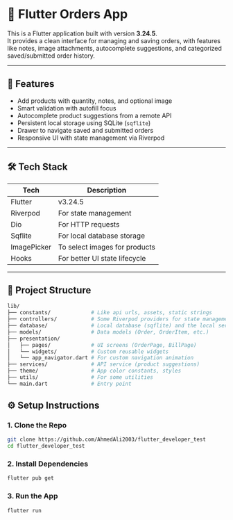# 🧾 Flutter Orders App

This is a Flutter application built with version **3.24.5**.  
It provides a clean interface for managing and saving orders, with features like notes, image attachments, autocomplete suggestions, and categorized saved/submitted order history.

---

## 🚀 Features

- Add products with quantity, notes, and optional image
- Smart validation with autofill focus
- Autocomplete product suggestions from a remote API
- Persistent local storage using SQLite (`sqflite`)
- Drawer to navigate saved and submitted orders
- Responsive UI with state management via Riverpod

---

## 🛠 Tech Stack

| Tech       | Description                      |
|------------|----------------------------------|
| Flutter    | v3.24.5                          |
| Riverpod   | For state management             |
| Dio        | For HTTP requests                |
| Sqflite    | For local database storage       |
| ImagePicker| To select images for products    |
| Hooks      | For better UI state lifecycle    |

---

## 🧩 Project Structure

```bash
lib/
├── constants/             # Like api urls, assets, static strings
├── controllers/           # Some Riverpod providers for state management
├── database/              # Local database (sqflite) and the local service
├── models/                # Data models (Order, OrderItem, etc.)
├── presentation/
│   ├── pages/             # UI screens (OrderPage, BillPage)
│   └── widgets/           # Custom reusable widgets
│   └── app_navigator.dart # For custom navigation animation
├── services/              # API service (product suggestions)
├── theme/                 # App color constants, styles
├── utils/                 # For some utilities
└── main.dart              # Entry point
```

## ⚙️ Setup Instructions

### 1. Clone the Repo
```bash
git clone https://github.com/AhmedAli2003/flutter_developer_test
cd flutter_developer_test
```

### 2. Install Dependencies
```bash
flutter pub get
```

### 3. Run the App
```bash
flutter run
```